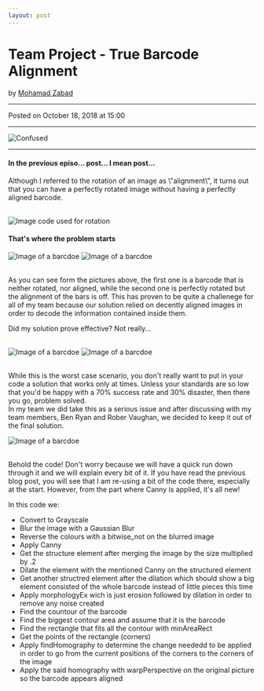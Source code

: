 ```yaml
---
layout: post
---
```


<!-- Page Content -->
<div class="container">
    <div class="row">
        <!-- Post Content Column -->
        <div class="col-lg-12">
            <!-- Title -->
            <h1 class="mt-4">Team Project - True Barcode Alignment</h1>
            <!-- Author -->
            <p class="lead">
            by
            <a href="#">Mohamad Zabad</a>
            </p>
            <hr>
            <!-- Date/Time -->
            <p>Posted on October 18, 2018 at 15:00</p>
            <hr>
            <!-- Preview Image -->
            <img class="img-fluid rounded" src="{{ "/assets/angle.PNG" | prepend: site.baseurl }}" alt="Confused">
            <hr>
            <!-- Post Content -->
            <h4>In the previous episo... post... I mean post...</h4>
            <p>Although I referred to the rotation of an image as \"alignment\", it turns out that you can have a perfectly rotated image without having a perfectly aligned barcode.</p><br>
            <img class="img-fluid rounded" src="{{ "/assets/mindblow.gif" | prepend: site.baseurl }}" alt="Image code used for rotation"><br>
            <h4>That's where the problem starts</h4>
            <img class="img-fluid rounded" style="display: inline-block,width: 345px;" src="{{ "/assets/notrotnotalig.PNG" | prepend: site.baseurl }}" alt="Image of a barcdoe">
            <img class="img-fluid rounded" style="display: inline-block,width: 345px;" src="{{ "/assets/rotated_not_aligned.png" | prepend: site.baseurl }}" alt="Image of a barcdoe"><br><br>
            <p>As you can see form the pictures above, the first one is a barcode that is neither rotated, nor aligned, while the second one is perfectly rotated but the alignment of the bars is off. This has proven to be quite a challenege for all of my team because our solution relied on decently aligned images in order to decode the information contained inside them. </p>
            <p>Did my solution prove effective? Not really...</p><br>
            <img class="img-fluid rounded" style="display: inline-block,width: 345px;" src="{{ "/assets/rotated_not_aligned.png" | prepend: site.baseurl }}" alt="Image of a barcdoe">
            <img class="img-fluid rounded" style="display: inline-block,width: 345px;" src="{{ "/assets/aligned.PNG" | prepend: site.baseurl }}" alt="Image of a barcdoe"><br><br>
            <p>While this is the worst case scenario, you don't really want to put in your code a solution that works only at times. Unless your standards are so low that you'd be happy with a 70% success rate and 30% disaster, then there you go, problem solved.<br> In my team we did take this as a serious issue and after discussing with my team members, Ben Ryan and Rober Vaughan, we decided to keep it out of the final solution.</p>
            <img class="img-fluid rounded" src="{{ "/assets/align_code_.PNG" | prepend: site.baseurl }}" alt="Image of a barcdoe"><br><br>
            <p>Behold the code! Don't worry because we will have a quick run down through it and we will explain every bit of it. If you have read the previous blog post, you will see that I am re-using a bit of the code there, especially at the start. However, from the part where Canny is applied, it's all new!</p>
            <p>In this code we:</p>
            <ul>
                <li>Convert to Grayscale</li>
                <li>Blur the image with a Gaussian Blur</li>
                <li>Reverse the colours with a bitwise_not on the blurred image</li>
                <li>Apply Canny </li>
                <li>Get the structure element after merging the image by the size multiplied by .2</li>
                <li>Dilate the element with the mentioned Canny on the structured element</li>
                <li>Get another structred element after the dilation which should show a big element consisted of the whole barcode instead of little pieces this time</li>
                <li>Apply morphologyEx wich is just erosion followed by dilation in order to remove any noise created</li>
                <li>Find the countour of the barcode</li>
                <li>Find the biggest contour area and assume that it is the barcode</li>
                <li>Find the rectangle that fits all the contour with minAreaRect</li>
                <li>Get the points of the rectangle (corners)</li>
                <li>Apply findHomography to determine the change neededd to be applied in order to go from the current positions of the corners to the corners of the image</li>
                <li>Apply the said homography with warpPerspective on the original picture so the barcode appears aligned</li>
            </ul>
        </div>
    </div>
    <!-- /.row -->
</div>
<!-- /.container -->


